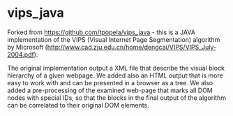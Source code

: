 vips_java
=============

Forked from https://github.com/tpopela/vips_java - this is a JAVA implementation of the VIPS (Visual Internet Page Segmentation) algorithm by Microsoft (http://www.cad.zju.edu.cn/home/dengcai/VIPS/VIPS_July-2004.pdf).

The original implementation output a XML file that describe the visual block hierarchy of a given webpage. We added also an HTML output that is more easy to work with and can be presented in a browser as a tree. We also added a pre-processing of the examined web-page that marks all DOM nodes with special IDs, so that the blocks in the final output of the algorithm can be correlated to their original DOM elements. 
